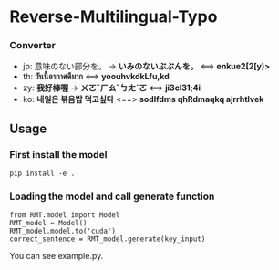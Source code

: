 # Reverse-Multilingual-Typo

### Converter
* jp: 意味のない部分を。 -> **いみのないぶぶんを。** <==> **enkue2[2[y)>**
* th: **วันนี้อากาศดีมาก** <==> **yoouhvkdkLfu,kd**
* zy: **我好棒喔** -> **ㄨㄛˇㄏㄠˇㄅㄤˋㄛ** <==> **ji3cl31;4i**
* ko: **내일은 볶음밥 먹고싶다** <==> **sodlfdms qhRdmaqkq ajrrhtlvek**

## Usage
### First install the model
```
pip install -e .
```
### Loading the model and call generate function
```
from RMT.model import Model
RMT_model = Model()
RMT_model.model.to('cuda')
correct_sentence = RMT_model.generate(key_input)
```
You can see example.py.

